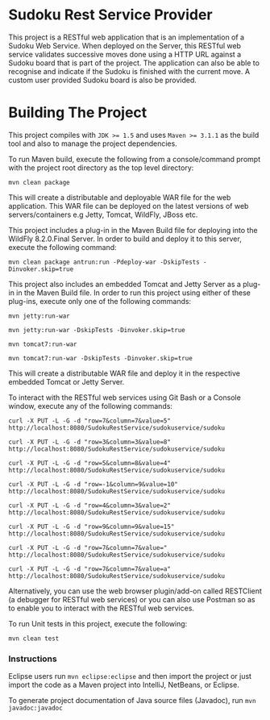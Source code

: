 Sudoku Rest Service Provider
=============================

This project is a RESTful web application that is an implementation of a Sudoku Web Service. When deployed on the Server, this RESTful web
service validates successive moves done using a HTTP URL against a Sudoku board that is part of the project. The application can also be able
to recognise and indicate if the Sudoku is finished with the current move. A custom user provided Sudoku board is also be provided.

Building The Project
====================

This project compiles with ```JDK >= 1.5``` and uses ```Maven >= 3.1.1``` as the build tool and also to manage the project dependencies.

To run Maven build, execute the following from a console/command prompt with the project root directory as the top level directory:

```mvn clean package```

This will create a distributable and deployable WAR file for the web application. This WAR file can be deployed on the latest versions of web servers/containers e.g Jetty, Tomcat, WildFly, JBoss etc.

This project includes a plug-in in the Maven Build file for deploying into the WildFly 8.2.0.Final Server. In order to build and deploy it to this server, execute the following command:

```mvn clean package antrun:run -Pdeploy-war -DskipTests -Dinvoker.skip=true```

This project also includes an embedded Tomcat and Jetty Server as a plug-in in the Maven Build file. In order to run this project using either of these plug-ins, execute only one of the following commands:

```mvn jetty:run-war```

```mvn jetty:run-war -DskipTests -Dinvoker.skip=true```

```mvn tomcat7:run-war```

```mvn tomcat7:run-war -DskipTests -Dinvoker.skip=true```

This will create a distributable WAR file and deploy it in the respective embedded Tomcat or Jetty Server.

To interact with the RESTful web services using Git Bash or a Console window, execute any of the following commands:

`curl -X PUT -L -G -d "row=7&column=7&value=5" http://localhost:8080/SudokuRestService/sudokuservice/sudoku`

`curl -X PUT -L -G -d "row=3&column=3&value=8" http://localhost:8080/SudokuRestService/sudokuservice/sudoku`

`curl -X PUT -L -G -d "row=5&column=8&value=4" http://localhost:8080/SudokuRestService/sudokuservice/sudoku`

`curl -X PUT -L -G -d "row=-1&column=9&value=10" http://localhost:8080/SudokuRestService/sudokuservice/sudoku`

`curl -X PUT -L -G -d "row=4&column=3&value=2" http://localhost:8080/SudokuRestService/sudokuservice/sudoku`

`curl -X PUT -L -G -d "row=9&column=9&value=15" http://localhost:8080/SudokuRestService/sudokuservice/sudoku`

`curl -X PUT -L -G -d "row=7&column=7&value=" http://localhost:8080/SudokuRestService/sudokuservice/sudoku`

`curl -X PUT -L -G -d "row=7&column=7&value=a" http://localhost:8080/SudokuRestService/sudokuservice/sudoku`

Alternatively, you can use the web browser plugin/add-on called RESTClient (a debugger for RESTful web services) or you can also use Postman so as
to enable you to interact with the RESTful web services.

To run Unit tests in this project, execute the following:

```mvn clean test```

### Instructions

Eclipse users run `mvn eclipse:eclipse` and then import the project or just import the code as a Maven project into IntelliJ, NetBeans, or Eclipse.

To generate project documentation of Java source files (Javadoc), run `mvn javadoc:javadoc`